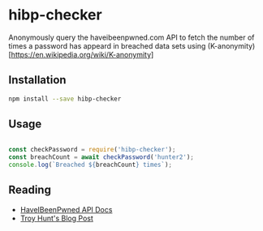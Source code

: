 # hibp-checker

Anonymously query the haveibeenpwned.com API to fetch the number of times a 
password has appeard in breached data sets using (K-anonymity)[https://en.wikipedia.org/wiki/K-anonymity]

## Installation
```bash
npm install --save hibp-checker
```

## Usage

```javascript

const checkPassword = require('hibp-checker');
const breachCount = await checkPassword('hunter2');
console.log(`Breached ${breachCount} times`);
```

## Reading
- [HaveIBeenPwned API Docs](https://haveibeenpwned.com/API/v2#SearchingPwnedPasswordsByRange)
- [Troy Hunt's Blog Post](https://www.troyhunt.com/ive-just-launched-pwned-passwords-version-2/)